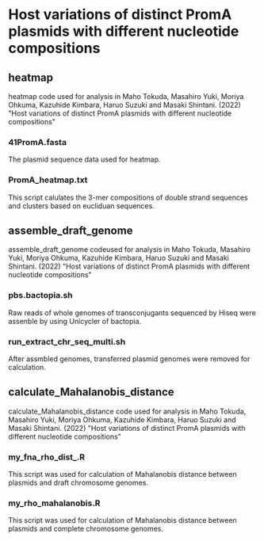 # Host variations of distinct PromA plasmids with different nucleotide compositions
## heatmap
heatmap code used for analysis in Maho Tokuda, Masahiro Yuki, Moriya Ohkuma, Kazuhide Kimbara, Haruo Suzuki and Masaki Shintani. (2022) 
"Host variations of distinct PromA plasmids with different nucleotide compositions" 

### 41PromA.fasta
The plasmid sequence data used for heatmap.
### PromA_heatmap.txt
This script calulates the 3-mer compositions of double strand sequences and clusters based on eucliduan sequences.


## assemble_draft_genome
assemble_draft_genome codeused for analysis in Maho Tokuda, Masahiro Yuki, Moriya Ohkuma, Kazuhide Kimbara, Haruo Suzuki and Masaki Shintani. (2022) 
"Host variations of distinct PromA plasmids with different nucleotide compositions" 
### pbs.bactopia.sh
Raw reads of whole genomes of transconjugants sequenced by Hiseq were assenble by using Unicycler of bactopia.
### run_extract_chr_seq_multi.sh
After assmbled genomes, transferred plasmid genomes were removed for calculation.


## calculate_Mahalanobis_distance
calculate_Mahalanobis_distance code used for analysis in Maho Tokuda, Masahiro Yuki, Moriya Ohkuma, Kazuhide Kimbara, Haruo Suzuki and Masaki Shintani. (2022) 
"Host variations of distinct PromA plasmids with different nucleotide compositions"
### my_fna_rho_dist_.R
This script was used for calculation of Mahalanobis distance between plasmids and draft chromosome genomes.
### my_rho_mahalanobis.R
This script was used for calculation of Mahalanobis distance between plasmids and complete chromosome genomes.

